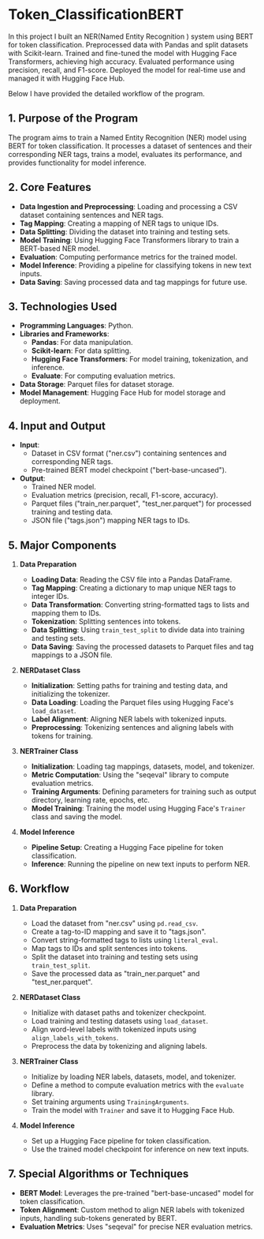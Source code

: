 # Token_ClassificationBERT

In this project I built an NER(Named Entity Recognition ) system using BERT for token classification. Preprocessed data with Pandas and split datasets with Scikit-learn. Trained and fine-tuned the model with Hugging Face Transformers, achieving high accuracy. Evaluated performance using precision, recall, and F1-score. Deployed the model for real-time use and managed it with Hugging Face Hub.

Below I have provided the detailed workflow of the program.

## 1. **Purpose of the Program**

The program aims to train a Named Entity Recognition (NER) model using BERT for token classification. It processes a dataset of sentences and their corresponding NER tags, trains a model, evaluates its performance, and provides functionality for model inference.

## 2. **Core Features**

- **Data Ingestion and Preprocessing**: Loading and processing a CSV dataset containing sentences and NER tags.
- **Tag Mapping**: Creating a mapping of NER tags to unique IDs.
- **Data Splitting**: Dividing the dataset into training and testing sets.
- **Model Training**: Using Hugging Face Transformers library to train a BERT-based NER model.
- **Evaluation**: Computing performance metrics for the trained model.
- **Model Inference**: Providing a pipeline for classifying tokens in new text inputs.
- **Data Saving**: Saving processed data and tag mappings for future use.

## 3. **Technologies Used**

- **Programming Languages**: Python.
- **Libraries and Frameworks**:
  - **Pandas**: For data manipulation.
  - **Scikit-learn**: For data splitting.
  - **Hugging Face Transformers**: For model training, tokenization, and inference.
  - **Evaluate**: For computing evaluation metrics.
- **Data Storage**: Parquet files for dataset storage.
- **Model Management**: Hugging Face Hub for model storage and deployment.

## 4. **Input and Output**

- **Input**: 
  - Dataset in CSV format ("ner.csv") containing sentences and corresponding NER tags.
  - Pre-trained BERT model checkpoint ("bert-base-uncased").
- **Output**: 
  - Trained NER model.
  - Evaluation metrics (precision, recall, F1-score, accuracy).
  - Parquet files ("train_ner.parquet", "test_ner.parquet") for processed training and testing data.
  - JSON file ("tags.json") mapping NER tags to IDs.

## 5. **Major Components**

1. **Data Preparation**
   - **Loading Data**: Reading the CSV file into a Pandas DataFrame.
   - **Tag Mapping**: Creating a dictionary to map unique NER tags to integer IDs.
   - **Data Transformation**: Converting string-formatted tags to lists and mapping them to IDs.
   - **Tokenization**: Splitting sentences into tokens.
   - **Data Splitting**: Using `train_test_split` to divide data into training and testing sets.
   - **Data Saving**: Saving the processed datasets to Parquet files and tag mappings to a JSON file.

2. **NERDataset Class**
   - **Initialization**: Setting paths for training and testing data, and initializing the tokenizer.
   - **Data Loading**: Loading the Parquet files using Hugging Face's `load_dataset`.
   - **Label Alignment**: Aligning NER labels with tokenized inputs.
   - **Preprocessing**: Tokenizing sentences and aligning labels with tokens for training.

3. **NERTrainer Class**
   - **Initialization**: Loading tag mappings, datasets, model, and tokenizer.
   - **Metric Computation**: Using the "seqeval" library to compute evaluation metrics.
   - **Training Arguments**: Defining parameters for training such as output directory, learning rate, epochs, etc.
   - **Model Training**: Training the model using Hugging Face's `Trainer` class and saving the model.

4. **Model Inference**
   - **Pipeline Setup**: Creating a Hugging Face pipeline for token classification.
   - **Inference**: Running the pipeline on new text inputs to perform NER.

## 6. **Workflow**

1. **Data Preparation**
   - Load the dataset from "ner.csv" using `pd.read_csv`.
   - Create a tag-to-ID mapping and save it to "tags.json".
   - Convert string-formatted tags to lists using `literal_eval`.
   - Map tags to IDs and split sentences into tokens.
   - Split the dataset into training and testing sets using `train_test_split`.
   - Save the processed data as "train_ner.parquet" and "test_ner.parquet".

2. **NERDataset Class**
   - Initialize with dataset paths and tokenizer checkpoint.
   - Load training and testing datasets using `load_dataset`.
   - Align word-level labels with tokenized inputs using `align_labels_with_tokens`.
   - Preprocess the data by tokenizing and aligning labels.

3. **NERTrainer Class**
   - Initialize by loading NER labels, datasets, model, and tokenizer.
   - Define a method to compute evaluation metrics with the `evaluate` library.
   - Set training arguments using `TrainingArguments`.
   - Train the model with `Trainer` and save it to Hugging Face Hub.

4. **Model Inference**
   - Set up a Hugging Face pipeline for token classification.
   - Use the trained model checkpoint for inference on new text inputs.

## 7. **Special Algorithms or Techniques**

- **BERT Model**: Leverages the pre-trained "bert-base-uncased" model for token classification.
- **Token Alignment**: Custom method to align NER labels with tokenized inputs, handling sub-tokens generated by BERT.
- **Evaluation Metrics**: Uses "seqeval" for precise NER evaluation metrics.


